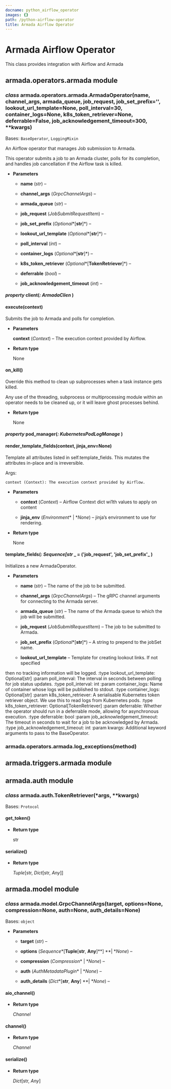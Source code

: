 ```yaml
---
docname: python_airflow_operator
images: {}
path: /python-airflow-operator
title: Armada Airflow Operator
---
```


# Armada Airflow Operator

This class provides integration with Airflow and Armada

## armada.operators.armada module


### _class_ armada.operators.armada.ArmadaOperator(name, channel_args, armada_queue, job_request, job_set_prefix='', lookout_url_template=None, poll_interval=30, container_logs=None, k8s_token_retriever=None, deferrable=False, job_acknowledgement_timeout=300, \*\*kwargs)
Bases: `BaseOperator`, `LoggingMixin`

An Airflow operator that manages Job submission to Armada.

This operator submits a job to an Armada cluster, polls for its completion,
and handles job cancellation if the Airflow task is killed.


* **Parameters**

    
    * **name** (*str*) – 


    * **channel_args** (*GrpcChannelArgs*) – 


    * **armada_queue** (*str*) – 


    * **job_request** (*JobSubmitRequestItem*) – 


    * **job_set_prefix** (*Optional**[**str**]*) – 


    * **lookout_url_template** (*Optional**[**str**]*) – 


    * **poll_interval** (*int*) – 


    * **container_logs** (*Optional**[**str**]*) – 


    * **k8s_token_retriever** (*Optional**[**TokenRetriever**]*) – 


    * **deferrable** (*bool*) – 


    * **job_acknowledgement_timeout** (*int*) – 



#### _property_ client(_: ArmadaClien_ )

#### execute(context)
Submits the job to Armada and polls for completion.


* **Parameters**

    **context** (*Context*) – The execution context provided by Airflow.



* **Return type**

    None



#### on_kill()
Override this method to clean up subprocesses when a task instance gets killed.

Any use of the threading, subprocess or multiprocessing module within an
operator needs to be cleaned up, or it will leave ghost processes behind.


* **Return type**

    None



#### _property_ pod_manager(_: KubernetesPodLogManage_ )

#### render_template_fields(context, jinja_env=None)
Template all attributes listed in self.template_fields.
This mutates the attributes in-place and is irreversible.

Args:

    context (Context): The execution context provided by Airflow.


* **Parameters**

    
    * **context** (*Context*) – Airflow Context dict wi1th values to apply on content


    * **jinja_env** (*Environment** | **None*) – jinja’s environment to use for rendering.



* **Return type**

    None



#### template_fields(_: Sequence[str_ _ = ('job_request', 'job_set_prefix'_ )
Initializes a new ArmadaOperator.


* **Parameters**

    
    * **name** (*str*) – The name of the job to be submitted.


    * **channel_args** (*GrpcChannelArgs*) – The gRPC channel arguments for connecting to the Armada server.


    * **armada_queue** (*str*) – The name of the Armada queue to which the job will be submitted.


    * **job_request** (*JobSubmitRequestItem*) – The job to be submitted to Armada.


    * **job_set_prefix** (*Optional**[**str**]*) – A string to prepend to the jobSet name.


    * **lookout_url_template** – Template for creating lookout links. If not specified


then no tracking information will be logged.
:type lookout_url_template: Optional[str]
:param poll_interval: The interval in seconds between polling for job status updates.
:type poll_interval: int
:param container_logs: Name of container whose logs will be published to stdout.
:type container_logs: Optional[str]
:param k8s_token_retriever: A serialisable Kubernetes token retriever object. We use
this to read logs from Kubernetes pods.
:type k8s_token_retriever: Optional[TokenRetriever]
:param deferrable: Whether the operator should run in a deferrable mode, allowing
for asynchronous execution.
:type deferrable: bool
:param job_acknowledgement_timeout: The timeout in seconds to wait for a job to be
acknowledged by Armada.
:type job_acknowledgement_timeout: int
:param kwargs: Additional keyword arguments to pass to the BaseOperator.


### armada.operators.armada.log_exceptions(method)
## armada.triggers.armada module

## armada.auth module


### _class_ armada.auth.TokenRetriever(\*args, \*\*kwargs)
Bases: `Protocol`


#### get_token()

* **Return type**

    str



#### serialize()

* **Return type**

    *Tuple*[str, *Dict*[str, *Any*]]


## armada.model module


### _class_ armada.model.GrpcChannelArgs(target, options=None, compression=None, auth=None, auth_details=None)
Bases: `object`


* **Parameters**

    
    * **target** (*str*) – 


    * **options** (*Sequence**[**Tuple**[**str**, **Any**]**] **| **None*) – 


    * **compression** (*Compression** | **None*) – 


    * **auth** (*AuthMetadataPlugin** | **None*) – 


    * **auth_details** (*Dict**[**str**, **Any**] **| **None*) – 



#### aio_channel()

* **Return type**

    *Channel*



#### channel()

* **Return type**

    *Channel*



#### serialize()

* **Return type**

    *Dict*[str, *Any*]

